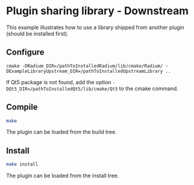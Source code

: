 # Plugin sharing library - Downstream
This example illustrates how to use a library shipped from another plugin (should be installed first).

## Configure
`cmake -DRadium_DIR=/pathToInstalledRadium/lib/cmake/Radium/ -DExampleLibraryUpstream_DIR=/pathToInstalledUpstreamLibrary ..`

If Qt5 package is not found, add the option `-DQt5_DIR=/pathToInstalledQt5/lib/cmake/Qt5` to the cmake command.

## Compile
```bash
make
```
The plugin can be loaded from the build tree.

## Install
```bash
make install
```
The plugin can be loaded from the install tree.
